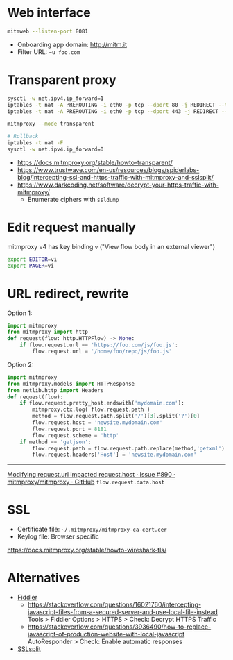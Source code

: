 # Web interface

```bash
mitmweb --listen-port 8081
```

- Onboarding app domain: http://mitm.it
- Filter URL: `~u foo.com`

# Transparent proxy

```bash
sysctl -w net.ipv4.ip_forward=1
iptables -t nat -A PREROUTING -i eth0 -p tcp --dport 80 -j REDIRECT --to-port 8081
iptables -t nat -A PREROUTING -i eth0 -p tcp --dport 443 -j REDIRECT --to-port 8081

mitmproxy --mode transparent

# Rollback
iptables -t nat -F
sysctl -w net.ipv4.ip_forward=0
```

- https://docs.mitmproxy.org/stable/howto-transparent/
- https://www.trustwave.com/en-us/resources/blogs/spiderlabs-blog/intercepting-ssl-and-https-traffic-with-mitmproxy-and-sslsplit/
- https://www.darkcoding.net/software/decrypt-your-https-traffic-with-mitmproxy/
    - Enumerate ciphers with `ssldump`

# Edit request manually

mitmproxy v4 has key binding `v` ("View flow body in an external viewer")

```bash
export EDITOR=vi
export PAGER=vi
```

# URL redirect, rewrite

Option 1:

```python
import mitmproxy
from mitmproxy import http
def request(flow: http.HTTPFlow) -> None:
    if flow.request.url == 'https://foo.com/js/foo.js':
        flow.request.url = '/home/foo/repo/js/foo.js'
```

Option 2:

```python
import mitmproxy
from mitmproxy.models import HTTPResponse
from netlib.http import Headers
def request(flow):
    if flow.request.pretty_host.endswith('mydomain.com'):
        mitmproxy.ctx.log( flow.request.path )
        method = flow.request.path.split('/')[3].split('?')[0]
        flow.request.host = 'newsite.mydomain.com'
        flow.request.port = 8181
        flow.request.scheme = 'http'
    if method == 'getjson':
        flow.request.path = flow.request.path.replace(method,'getxml')
        flow.request.headers['Host'] = 'newsite.mydomain.com'
```

---

[Modifying request\.url impacted request\.host · Issue \#890 · mitmproxy/mitmproxy · GitHub](https://github.com/mitmproxy/mitmproxy/issues/890)
    `flow.request.data.host`

# SSL

- Certificate file: `~/.mitmproxy/mitmproxy-ca-cert.cer`
- Keylog file: Browser specific

https://docs.mitmproxy.org/stable/howto-wireshark-tls/

# Alternatives

- [Fiddler](https://www.telerik.com/support/fiddler)
    - https://stackoverflow.com/questions/16021760/intercepting-javascript-files-from-a-secured-server-and-use-local-file-instead
        Tools > Fiddler Options > HTTPS > Check: Decrypt HTTPS Traffic
    - https://stackoverflow.com/questions/3936490/how-to-replace-javascript-of-production-website-with-local-javascript
        AutoResponder > Check: Enable automatic responses
- [SSLsplit](https://www.roe.ch/SSLsplit)


